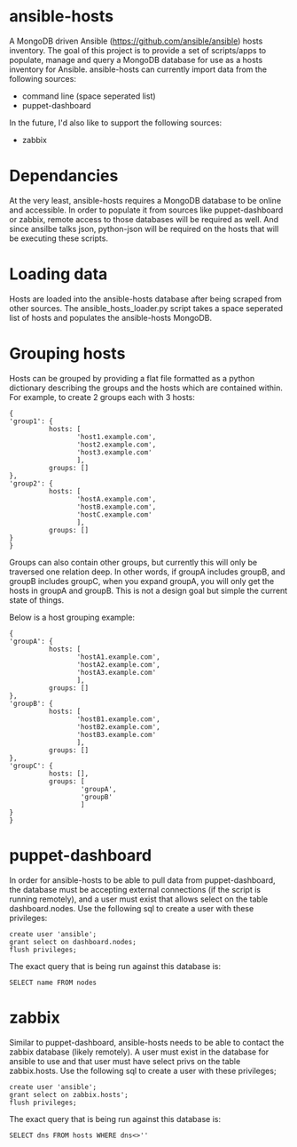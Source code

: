 ansible-hosts
=============

A MongoDB driven Ansible (https://github.com/ansible/ansible) hosts inventory.  The goal of this project is to provide a set of scripts/apps to populate, manage and query a MongoDB database for use as a hosts inventory for Ansible.  ansible-hosts can currently import data from the following sources:

- command line (space seperated list)
- puppet-dashboard

In the future, I'd also like to support the following sources:

- zabbix

Dependancies
============

At the very least, ansible-hosts requires a MongoDB database to be online and accessible.  In order to populate it from sources like puppet-dashboard or zabbix, remote access to those databases will be required as well.  And since ansilbe talks json, python-json will be required on the hosts that will be executing these scripts.

Loading data
============

Hosts are loaded into the ansible-hosts database after being scraped from other sources.  The ansible\_hosts\_loader.py script takes a space seperated list of hosts and populates the ansible-hosts MongoDB.

Grouping hosts
==============

Hosts can be grouped by providing a flat file formatted as a python dictionary describing the groups and the hosts which are contained within.  For example, to create 2 groups each with 3 hosts:
```
{
'group1': {
          hosts: [
                 'host1.example.com',
                 'host2.example.com',
                 'host3.example.com'
                 ],
          groups: []
},
'group2': {
          hosts: [
                 'hostA.example.com',
                 'hostB.example.com',
                 'hostC.example.com'
                 ],
          groups: []
}
}
```
Groups can also contain other groups, but currently this will only be traversed one relation deep.  In other words, if groupA includes groupB, and groupB includes groupC, when you expand groupA, you will only get the hosts in groupA and groupB.  This is not a design goal but simple the current state of things.

Below is a host grouping example:
```
{
'groupA': {
          hosts: [
                 'hostA1.example.com',
                 'hostA2.example.com',
                 'hostA3.example.com'
                 ],
          groups: []
},
'groupB': {
          hosts: [
                 'hostB1.example.com',
                 'hostB2.example.com',
                 'hostB3.example.com'
                 ],
          groups: []
},
'groupC': {
          hosts: [],
          groups: [
                  'groupA',
                  'groupB'
                  ]
}
}
```

puppet-dashboard
================

In order for ansible-hosts to be able to pull data from puppet-dashboard, the database must be accepting external connections (if the script is running remotely), and a user must exist that allows select on the table dashboard.nodes.  Use the following sql to create a user with these privileges:
```
create user 'ansible';
grant select on dashboard.nodes;
flush privileges;
```
The exact query that is being run against this database is:
```
SELECT name FROM nodes
```

zabbix
======

Similar to puppet-dashboard, ansible-hosts needs to be able to contact the zabbix database (likely remotely).  A user must exist in the database for ansible to use and that user must have select privs on the table zabbix.hosts. Use the following sql to create a user with these privileges;
```
create user 'ansible';
grant select on zabbix.hosts';
flush privileges;
```
The exact query that is being run against this database is:
```
SELECT dns FROM hosts WHERE dns<>''
```
